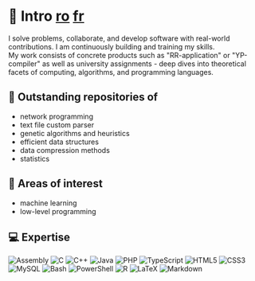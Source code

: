 # 💫 Intro [ro](./README_RO.md) [fr](./README_FR.md)

<p>I solve problems, collaborate, and develop software with real-world contributions. I am continuously building and training my skills. <br> My work consists of concrete products such as "RR-application" or "YP-compiler" as well as university assignments - deep dives into theoretical facets of computing, algorithms, and programming languages.</p>

## 🌱 Outstanding repositories of
- network programming
- text file custom parser
- genetic algorithms and heuristics
- efficient data structures
- data compression methods
- statistics

## 🔭 Areas of interest
- machine learning
- low-level programming

## 💻 Expertise
![Assembly](https://img.shields.io/badge/_-ASM-black.svg?style=for-the-badge&logo=assemblyscript&logoColor=white) ![C](https://img.shields.io/badge/c-%2300599C.svg?style=for-the-badge&logo=c&logoColor=white) ![C++](https://img.shields.io/badge/c++-%2300599C.svg?style=for-the-badge&logo=c%2B%2B&logoColor=white) ![Java](https://img.shields.io/badge/java-%2300599C.svg?style=for-the-badge&logo=openjdk&logoColor=white) ![PHP](https://img.shields.io/badge/php-%2300599C.svg?style=for-the-badge&logo=php&logoColor=white) ![TypeScript](https://img.shields.io/badge/typescript-%2300599C.svg?style=for-the-badge&logo=typescript&logoColor=white) ![HTML5](https://img.shields.io/badge/html5-da2e9e.svg?style=for-the-badge&logo=html5&logoColor=white) ![CSS3](https://img.shields.io/badge/css3-da2e9e.svg?style=for-the-badge&logo=css3&logoColor=white) ![MySQL](https://img.shields.io/badge/mysql-df3939.svg?style=for-the-badge&logo=mysql&logoColor=white) ![Bash](https://img.shields.io/badge/bash_script-df3939.svg?style=for-the-badge&logo=gnu-bash&logoColor=white) ![PowerShell](https://img.shields.io/badge/PowerShell-df3939.svg?style=for-the-badge&logo=powershell&logoColor=white) ![R](https://img.shields.io/badge/r-df3939.svg?style=for-the-badge&logo=r&logoColor=white) ![LaTeX](https://img.shields.io/badge/latex-674ea7.svg?style=for-the-badge&logo=latex&logoColor=white) ![Markdown](https://img.shields.io/badge/markdown-674ea7.svg?style=for-the-badge&logo=markdown&logoColor=white)
